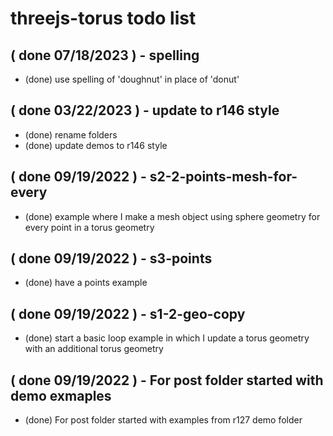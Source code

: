 # threejs-torus todo list

<!-- DONE -->

## ( done 07/18/2023 ) - spelling
* (done) use spelling of 'doughnut' in place of 'donut'

## ( done 03/22/2023 ) - update to r146 style
* (done) rename folders
* (done) update demos to r146 style

## ( done 09/19/2022 ) - s2-2-points-mesh-for-every
* (done) example where I make a mesh object using sphere geometry for every point in a torus geometry

## ( done 09/19/2022 ) - s3-points
* (done) have a points example

## ( done 09/19/2022 ) - s1-2-geo-copy
* (done) start a basic loop example in which I update a torus geometry with an additional torus geometry

## ( done 09/19/2022 ) - For post folder started with demo exmaples
* (done) For post folder started with examples from r127 demo folder
